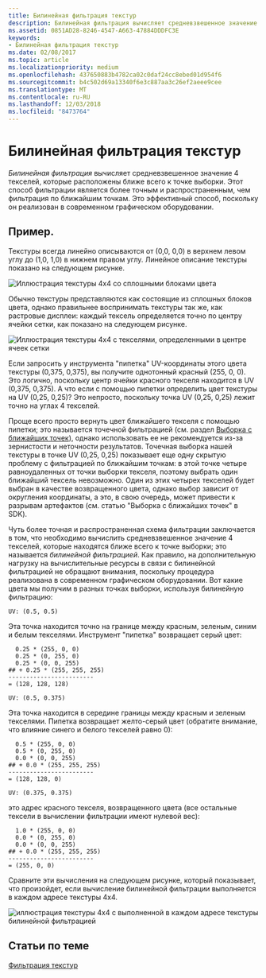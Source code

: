 ```yaml
---
title: Билинейная фильтрация текстур
description: Билинейная фильтрация вычисляет средневзвешенное значение 4 текселей, которые расположены ближе всего к точке выборки.
ms.assetid: 0851AD28-8246-4547-A663-47884DDDFC3E
keywords:
- Билинейная фильтрация текстур
ms.date: 02/08/2017
ms.topic: article
ms.localizationpriority: medium
ms.openlocfilehash: 437650883b4782ca02c0daf24cc8ebed01d954f6
ms.sourcegitcommit: b4c502d69a13340f6e3c887aa3c26ef2aeee9cee
ms.translationtype: MT
ms.contentlocale: ru-RU
ms.lasthandoff: 12/03/2018
ms.locfileid: "8473764"
---
```

# <a name="bilinear-texture-filtering"></a>Билинейная фильтрация текстур


*Билинейная фильтрация* вычисляет средневзвешенное значение 4 текселей, которые расположены ближе всего к точке выборки. Этот способ фильтрации является более точным и распространенным, чем фильтрация по ближайшим точкам. Это эффективный способ, поскольку он реализован в современном графическом оборудовании.


## <a name="span-idexamplespanspan-idexamplespanspan-idexamplespanexample"></a><span id="Example"></span><span id="example"></span><span id="EXAMPLE"></span>Пример.


Текстуры всегда линейно описываются от (0,0, 0,0) в верхнем левом углу до (1,0, 1,0) в нижнем правом углу. Линейное описание текстуры показано на следующем рисунке.

![Иллюстрация текстуры 4x4 со сплошными блоками цвета](images/bilinear-fig7a.png)

Обычно текстуры представляются как состоящие из сплошных блоков цвета, однако правильнее воспринимать текстуры так же, как растровые дисплеи: каждый тексель определяется точно по центру ячейки сетки, как показано на следующем рисунке.

![Иллюстрация текстуры 4x4 с текселями, определенными в центре ячеек сетки](images/bilinear-fig7b.png)

Если запросить у инструмента "пипетка" UV-координаты этого цвета текстуры (0,375, 0,375), вы получите однотонный красный (255, 0, 0). Это логично, поскольку центр ячейки красного текселя находится в UV (0,375, 0,375). А что если с помощью пипетки определить цвет текстуры на UV (0,25, 0,25)? Это непросто, поскольку точка UV (0,25, 0,25) лежит точно на углах 4 текселей.

Проще всего просто вернуть цвет ближайшего текселя с помощью пипетки; это называется точечной фильтрацией (см. раздел [Выборка с ближайших точек](nearest-point-sampling.md)), однако использовать ее не рекомендуется из-за зернистости и неточности результатов. Точечная выборка нашей текстуры в точке UV (0,25, 0,25) показывает еще одну скрытую проблему с фильтрацией по ближайшим точкам: в этой точке четыре равноудаленных от точки выборки текселя, поэтому выбрать один ближайший тексель невозможно. Один из этих четырех текселей будет выбран в качестве возвращенного цвета, однако выбор зависит от округления координаты, а это, в свою очередь, может привести к разрывам артефактов (см. статью "Выборка с ближайших точек" в SDK).

Чуть более точная и распространенная схема фильтрации заключается в том, что необходимо вычислить средневзвешенное значение 4 текселей, которые находятся ближе всего к точке выборки; это называется *билинейной фильтрацией*. Как правило, на дополнительную нагрузку на вычислительные ресурсы в связи с билинейной фильтрацией не обращают внимания, поскольку процедура реализована в современном графическом оборудовании. Вот какие цвета мы получим в разных точках выборки, используя билинейную фильтрацию:

```
UV: (0.5, 0.5)
```

Эта точка находится точно на границе между красным, зеленым, синим и белым текселями. Инструмент "пипетка" возвращает серый цвет:

```
  0.25 * (255, 0, 0)
  0.25 * (0, 255, 0) 
  0.25 * (0, 0, 255) 
## + 0.25 * (255, 255, 255) 
------------------------
= (128, 128, 128)
```

```
UV: (0.5, 0.375)
```

Эта точка находится в середине границы между красным и зеленым текселями. Пипетка возвращает желто-серый цвет (обратите внимание, что влияние синего и белого текселей равно 0):

```
  0.5 * (255, 0, 0)
  0.5 * (0, 255, 0) 
  0.0 * (0, 0, 255) 
## + 0.0 * (255, 255, 255) 
------------------------
= (128, 128, 0)
```

```
UV: (0.375, 0.375)
```

это адрес красного текселя, возвращенного цвета (все остальные тексели в вычислении фильтрации имеют нулевой вес):

```
  1.0 * (255, 0, 0)
  0.0 * (0, 255, 0) 
  0.0 * (0, 0, 255) 
## + 0.0 * (255, 255, 255) 
------------------------
= (255, 0, 0)
```

Сравните эти вычисления на следующем рисунке, который показывает, что произойдет, если вычисление билинейной фильтрации выполняется в каждом адресе текстуры 4x4.

![иллюстрация текстуры 4x4 с выполненной в каждом адресе текстуры билинейной фильтрацией](images/bilinear-fig7c.jpg)

## <a name="span-idrelated-topicsspanrelated-topics"></a><span id="related-topics"></span>Статьи по теме


[Фильтрация текстур](texture-filtering.md)

 

 





